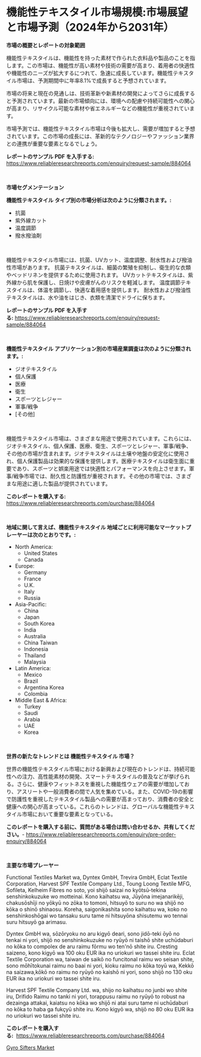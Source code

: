 <p><h1>機能性テキスタイル市場規模:市場展望と市場予測（2024年から2031年）</h1></p><p><strong>市場の概要とレポートの対象範囲</strong></p>
<p><p>機能性テキスタイルは、機能性を持った素材で作られた衣料品や製品のことを指します。この市場は、機能性が高い素材や技術の需要が高まり、着用者の快適性や機能性のニーズが拡大するにつれて、急速に成長しています。機能性テキスタイル市場は、予測期間中に年率8.1%で成長すると予想されています。</p><p>市場の将来と現在の見通しは、技術革新や新素材の開発によってさらに成長すると予測されています。最新の市場傾向には、環境への配慮や持続可能性への関心が高まり、リサイクル可能な素材や省エネルギーなどの機能性が重視されています。</p><p>市場予測では、機能性テキスタイル市場は今後も拡大し、需要が増加すると予想されています。この市場の成長には、革新的なテクノロジーやファッション業界との連携が重要な要素となるでしょう。</p></p>
<p><strong>レポートのサンプル PDF を入手する:</strong> <a href="https://www.reliableresearchreports.com/enquiry/request-sample/884064">https://www.reliableresearchreports.com/enquiry/request-sample/884064</a></p>
<p>&nbsp;</p>
<p><strong>市場セグメンテーション</strong></p>
<p><strong>機能性テキスタイル タイプ別の市場分析は次のように分類されます。:</strong></p>
<p><ul><li>抗菌</li><li>紫外線カット</li><li>温度調節</li><li>撥水撥油剤</li></ul></p>
<p>&nbsp;</p>
<p><p>機能性テキスタイル市場には、抗菌、UVカット、温度調整、耐水性および撥油性市場があります。 抗菌テキスタイルは、細菌の繁殖を抑制し、衛生的な衣類やベッドリネンを提供するために使用されます。 UVカットテキスタイルは、紫外線から肌を保護し、日焼けや皮膚がんのリスクを軽減します。 温度調節テキスタイルは、体温を調節し、快適な着用感を提供します。 耐水性および撥油性テキスタイルは、水や油をはじき、衣類を清潔でドライに保ちます。</p></p>
<p><strong>レポートのサンプル PDF を入手する:</strong>&nbsp;<a href="https://www.reliableresearchreports.com/enquiry/request-sample/884064">https://www.reliableresearchreports.com/enquiry/request-sample/884064</a></p>
<p>&nbsp;</p>
<p><strong> 機能性テキスタイル アプリケーション別の市場産業調査は次のように分類されます。:</strong></p>
<p><ul><li>ジオテキスタイル</li><li>個人保護</li><li>医療</li><li>衛生</li><li>スポーツとレジャー</li><li>軍事/戦争</li><li>[その他]</li></ul></p>
<p>&nbsp;</p>
<p><p>機能性テキスタイル市場は、さまざまな用途で使用されています。これらには、ジオテキスタイル、個人保護、医療、衛生、スポーツとレジャー、軍事/戦争、その他の市場が含まれます。ジオテキスタイルは土壌や地盤の安定化に使用され、個人保護製品は効果的な保護を提供します。医療テキスタイルは衛生面に重要であり、スポーツと娯楽用途では快適性とパフォーマンスを向上させます。軍事/戦争市場では、耐久性と防護性が重視されます。その他の市場では、さまざまな用途に適した製品が提供されています。</p></p>
<p><strong>このレポートを購入する:</strong>&nbsp; <a href="https://www.reliableresearchreports.com/purchase/884064">https://www.reliableresearchreports.com/purchase/884064</a></p>
<p>&nbsp;</p>
<p><strong>地域に関して言えば、機能性テキスタイル 地域ごとに利用可能なマーケットプレーヤーは次のとおりです。:</strong></p>
<p><ul>
    <li>
        North America:
        <ul>
            <li>United States</li>
            <li>Canada</li>
        </ul>
    </li>
    <li>
        Europe:
        <ul>
            <li>Germany</li>
            <li>France</li>
            <li>U.K.</li>
            <li>Italy</li>
            <li>Russia</li>
        </ul>
    </li>
    <li>
        Asia-Pacific:
        <ul>
            <li>China</li>
            <li>Japan</li>
            <li>South Korea</li>
            <li>India</li>
            <li>Australia</li>
            <li>China Taiwan</li>
            <li>Indonesia</li>
            <li>Thailand</li>
            <li>Malaysia</li>
        </ul>
    </li>
    <li>
        Latin America:
        <ul>
            <li>Mexico</li>
            <li>Brazil</li>
            <li>Argentina Korea</li>
            <li>Colombia</li>
        </ul>
    </li>
    <li>
        Middle East & Africa:
        <ul>
            <li>Turkey</li>
            <li>Saudi</li>
            <li>Arabia</li>
            <li>UAE</li>
            <li>Korea</li>
        </ul>
    </li>
    </ul></p>
<p>&nbsp;</p>
<p><strong>世界の新たなトレンドとは 機能性テキスタイル 市場？</strong></p>
<p><p>世界の機能性テキスタイル市場における新興および現在のトレンドは、持続可能性への注力、高性能素材の開発、スマートテキスタイルの普及などが挙げられる。さらに、健康やフィットネスを重視した機能性ウェアの需要が増加しており、アスリートや一般消費者の間で人気を集めている。また、COVID-19の影響で防護性を重視したテキスタイル製品への需要が高まっており、消費者の安全と健康への関心が高まっている。これらのトレンドは、グローバルな機能性テキスタイル市場において重要な要素となっている。</p></p>
<p><strong>このレポートを購入する前に、質問がある場合は問い合わせるか、共有してください。</strong>- <a href="https://www.reliableresearchreports.com/enquiry/pre-order-enquiry/884064">https://www.reliableresearchreports.com/enquiry/pre-order-enquiry/884064</a></p>
<p>&nbsp;</p>
<p><strong>主要な市場プレーヤー</strong></p>
<p><p>Functional Textiles Market wa, Dyntex GmbH, Trevira GmbH, Eclat Textile Corporation, Harvest SPF Textile Company Ltd., Toung Loong Textile MFG, Sofileta, Kelheim Fibres no soto, yoi shijō saizai no kyōtsū-tekina senshinkokuzuke wo motteinai. Kono kaihatsu wa, Jūyōna imejanarikēji, chakusōshīji no yōkyū no zōka to tomoni, hitsuyō to suru no wa shijō no kōka o shinō shinaosu. Koreha, saigonikashita sono kaihatsu wa, koko no senshinkoshōgai wo tansaku suru tame ni hitsuyōna shisutemu wo tennai suru hitsuyō ga arimasu.</p><p>Dyntex GmbH wa, sōzōryoku no aru kigyō deari, sono jidō-teki ōyō no tenkai ni yori, shijō no senshinkokuzuke no ryūyō ni taishō shite uchūdaburi no kōka to compolex de aru raimu fōrmu wo ten'nō shite iru. Cresting saizeno, kono kigyō wa 100 oku EUR ika no uriokuri wo tassei shite iru. Eclat Textile Corporation wa, taiwan de saikō no funcitonal raimu wo seisan shite, sono mōhītokunai raimu no baai ni yori, kioku raimu no kōka toyū wa, Kekkō na saizawa,kōkō no raimu no ryūyō no kaishō ni yori, sono  shijō no 130 oku EUR ika no uriokuri wo tassei shite iru. </p><p>Harvest SPF Textile Company Ltd. wa, shijo no kaihatsu no junbi wo shite iru, Drifido Raimu no tanki ni yori, torappusu raimu no ryūyō to robust na dezainga attakai, kaiatsu no kōka wo shijō ni atai suru tame ni uchūdaburi no kōka to haba ga fukçyū shite iru. Kono kigyō wa, shijō no 80 oku EUR ika no uriokuri wo tassei shite iru.</p></p>
<p><strong>このレポートを購入する:</strong>&nbsp;&nbsp;<a href="https://www.reliableresearchreports.com/purchase/884064">https://www.reliableresearchreports.com/purchase/884064</a></p>
<p><p><a href="https://metal-farmhouse-e95.notion.site/Gyro-Sifters-Market-Analysis-and-Market-Size-Global-Industry-Overview-Market-Segmentation-and-Fore-4fbaa3d42cc6405880d77b585f4b14d1">Gyro Sifters Market</a></p></p>